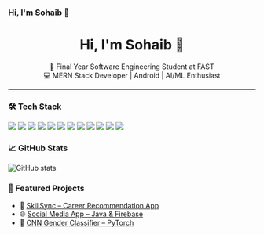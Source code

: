 ### Hi, I'm Sohaib 👋
<h1 align="center">Hi, I'm Sohaib 👋</h1>

<p align="center">
  🚀 Final Year Software Engineering Student at FAST <br>
  💻 MERN Stack Developer | Android | AI/ML Enthusiast <br>
</p>

---
### 🛠️ Tech Stack

<p align="left">
  <img src="https://img.shields.io/badge/JavaScript-F7DF1E?style=for-the-badge&logo=javascript&logoColor=black" />
  <img src="https://img.shields.io/badge/React-20232A?style=for-the-badge&logo=react&logoColor=61DAFB" />
  <img src="https://img.shields.io/badge/Node.js-339933?style=for-the-badge&logo=nodedotjs&logoColor=white" />
  <img src="https://img.shields.io/badge/Express.js-000000?style=for-the-badge&logo=express&logoColor=white" />
  <img src="https://img.shields.io/badge/MongoDB-4EA94B?style=for-the-badge&logo=mongodb&logoColor=white" />
  <img src="https://img.shields.io/badge/Firebase-FFCA28?style=for-the-badge&logo=firebase&logoColor=black" />
  <img src="https://img.shields.io/badge/Android-3DDC84?style=for-the-badge&logo=android&logoColor=white" />
  <img src="https://img.shields.io/badge/Java-ED8B00?style=for-the-badge&logo=java&logoColor=white" />
  <img src="https://img.shields.io/badge/Python-3776AB?style=for-the-badge&logo=python&logoColor=white" />
  <img src="https://img.shields.io/badge/PyTorch-EE4C2C?style=for-the-badge&logo=pytorch&logoColor=white" />
  <img src="https://img.shields.io/badge/HTML5-E34F26?style=for-the-badge&logo=html5&logoColor=white" />
  <img src="https://img.shields.io/badge/CSS3-1572B6?style=for-the-badge&logo=css3&logoColor=white" />
</p>

### 📈 GitHub Stats
![GitHub stats](https://github-readme-stats.vercel.app/api?username=yourusername&show_icons=true&theme=radical)

### 📌 Featured Projects
- 💼 [SkillSync – Career Recommendation App](https://github.com/yourusername/skillsync)
- 🌐 [Social Media App – Java & Firebase](https://github.com/yourusername/social-app)
- 📸 [CNN Gender Classifier – PyTorch](https://github.com/yourusername/gender-classifier)


